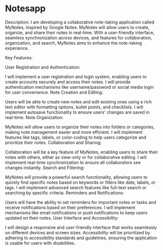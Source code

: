 # Notesapp
Description:
I am developing a collaborative note-taking application called MyNotes, inspired by Google Notes. MyNotes will allow users to create, organize, and share their notes in real-time. With a user-friendly interface, seamless synchronization across devices, and features for collaboration, organization, and search, MyNotes aims to enhance the note-taking experience.

Key Features:

User Registration and Authentication:

I will implement a user registration and login system, enabling users to create accounts securely and access their notes.
I will provide authentication mechanisms like username/password or social media login for user convenience.
Note Creation and Editing:

Users will be able to create new notes and edit existing ones using a rich text editor with formatting options, bullet points, and checklists.
I will implement autosave functionality to ensure users' changes are saved in real-time.
Note Organization:

MyNotes will allow users to organize their notes into folders or categories, making note management easier and more efficient.
I will implement features like tags, labels, or color-coding to help users categorize and prioritize their notes.
Collaboration and Sharing:

Collaboration will be a key feature of MyNotes, enabling users to share their notes with others, either as view-only or for collaborative editing.
I will implement real-time synchronization to ensure all collaborators see changes instantly.
Search and Filtering:

MyNotes will provide a powerful search functionality, allowing users to quickly find specific notes based on keywords or filters like date, labels, or tags.
I will implement advanced search features like full-text search or searching by specific criteria.
Reminders and Notifications:

Users will have the ability to set reminders for important notes or tasks and receive notifications based on their preferences.
I will implement mechanisms like email notifications or push notifications to keep users updated on their notes.
User Interface and Accessibility:

I will design a responsive and user-friendly interface that works seamlessly on different devices and screen sizes.
Accessibility will be prioritized by adhering to accessibility standards and guidelines, ensuring the application is usable for users with disabilities.

